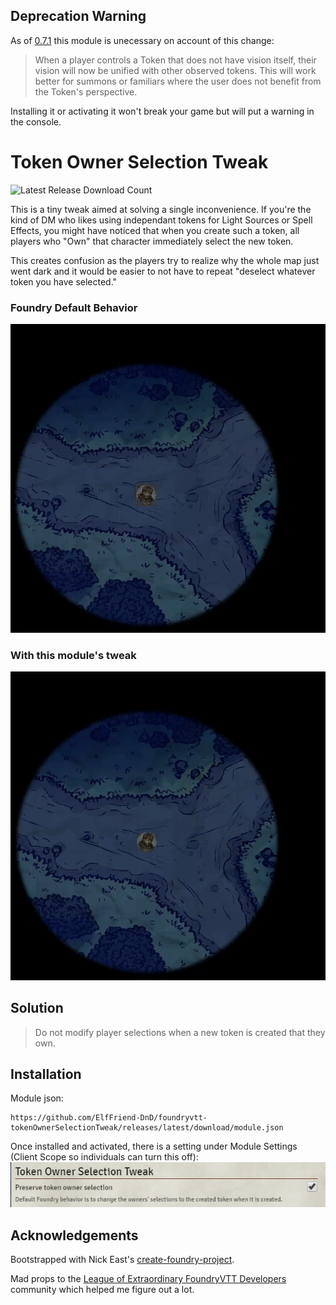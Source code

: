 
## Deprecation Warning

As of [0.7.1](https://foundryvtt.com/releases/0.7.1) this module is unecessary on account of this change:
> When a player controls a Token that does not have vision itself, their vision will now be unified with other observed tokens. This will work better for summons or familiars where the user does not benefit from the Token's perspective.

Installing it or activating it won't break your game but will put a warning in the console.


# Token Owner Selection Tweak

![Latest Release Download Count](https://img.shields.io/badge/dynamic/json?label=Downloads@latest&query=assets%5B1%5D.download_count&url=https%3A%2F%2Fapi.github.com%2Frepos%2FElfFriend-DnD%2Ffoundryvtt-tokenOwnerSelectionTweak%2Freleases%2Flatest)

This is a tiny tweak aimed at solving a single inconvenience. If you're the kind of DM who likes using independant tokens for Light Sources or Spell Effects, you might have noticed that when you create such a token, all players who "Own" that character immediately select the new token.

This creates confusion as the players try to realize why the whole map just went dark and it would be easier to not have to repeat "deselect whatever token you have selected."

### Foundry Default Behavior

![Foundry Default Behavior Gif](without-tweak.gif)

### With this module's tweak

![Token Owner Selection Tweak Gif](with-tweak.gif)

## Solution

> Do not modify player selections when a new token is created that they own.

## Installation

Module json:

```
https://github.com/ElfFriend-DnD/foundryvtt-tokenOwnerSelectionTweak/releases/latest/download/module.json
```

Once installed and activated, there is a setting under Module Settings (Client Scope so individuals can turn this off):
![Preserve token owner selection setting](moduleSetting.PNG)

## Acknowledgements

Bootstrapped with Nick East's [create-foundry-project](https://gitlab.com/foundry-projects/foundry-pc/create-foundry-project).

Mad props to the [League of Extraordinary FoundryVTT Developers](https://forums.forge-vtt.com/c/package-development/11) community which helped me figure out a lot.
